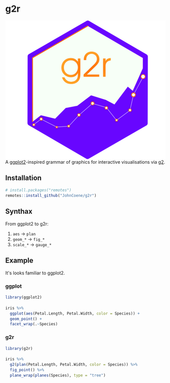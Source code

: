 # g2r

<img src="./man/figures/logo.png" align="right"/>

A [ggplot2](https://ggplot2.tidyverse.org/)-inspired grammar of graphics for interactive visualisations via [g2](https://antv.alipay.com/zh-cn/g2/3.x/).

## Installation

``` r
# install.packages("remotes")
remotes::install_github("JohnCoene/g2r")
```

## Synthax

From ggplot2 to g2r:

1. `aes` -> `plan`
2. `geom_*` -> `fig_*`
3. `scale_*` -> `gauge_*`

## Example

It's looks familiar to ggplot2.

### ggplot

``` r
library(ggplot2)

iris %>%
  ggplot(aes(Petal.Length, Petal.Width, color = Species)) +
  geom_point() +
  facet_wrap(.~Species)
```

### g2r

``` r
library(g2r)

iris %>%
  g2(plan(Petal.Length, Petal.Width, color = Species)) %>% 
  fig_point() %>%
  plane_wrap(planes(Species), type = "tree")
```

